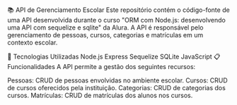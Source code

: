 📚 API de Gerenciamento Escolar
Este repositório contém o código-fonte de uma API desenvolvida durante o curso "ORM com Node.js: desenvolvendo uma API com sequelize e sqlite" da Alura. A API é responsável pelo gerenciamento de pessoas, cursos, categorias e matrículas em um contexto escolar.

🚀 Tecnologias Utilizadas
Node.js
Express
Sequelize
SQLite
JavaScript
📋 Funcionalidades
A API permite a gestão dos seguintes recursos:

Pessoas: CRUD de pessoas envolvidas no ambiente escolar.
Cursos: CRUD de cursos oferecidos pela instituição.
Categorias: CRUD de categorias dos cursos.
Matrículas: CRUD de matrículas dos alunos nos cursos.
